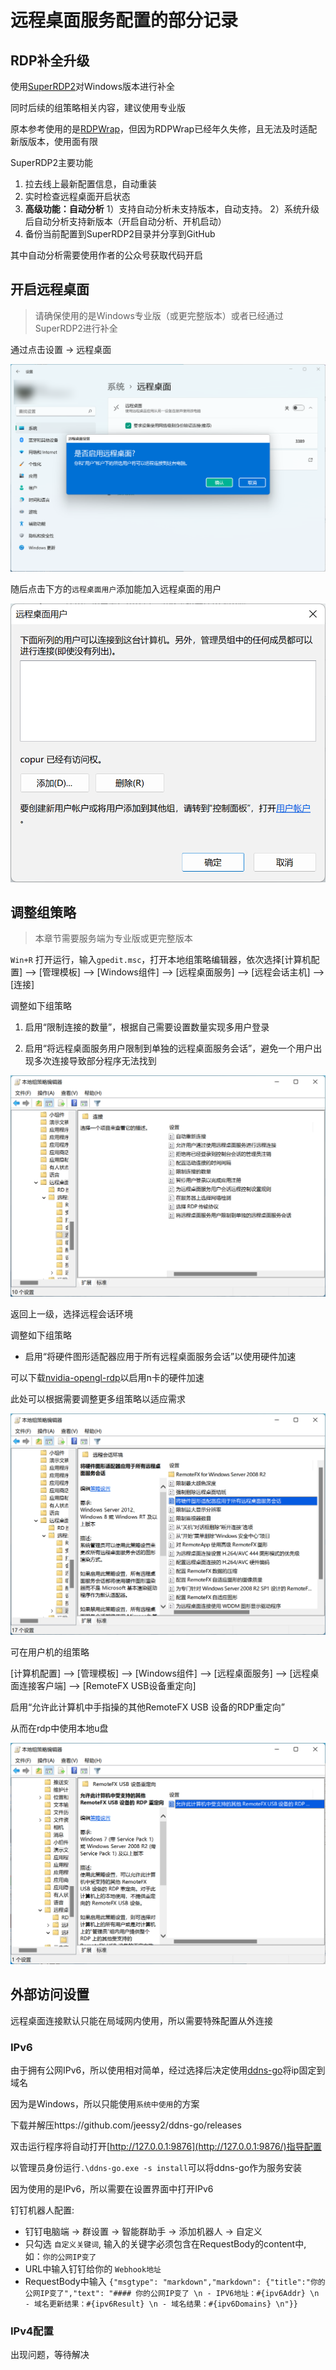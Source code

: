 # 远程桌面服务配置的部分记录

## RDP补全升级

使用[SuperRDP2](https://www.hankeer.org/article/superrdp2.html)对Windows版本进行补全

同时后续的组策略相关内容，建议使用专业版

原本参考使用的是[RDPWrap](https://github.com/stascorp/rdpwrap)，但因为RDPWrap已经年久失修，且无法及时适配新版版本，使用面有限

SuperRDP2主要功能

1. 拉去线上最新配置信息，自动重装
2. 实时检查远程桌面开启状态
3. **高级功能：自动分析** 1）支持自动分析未支持版本，自动支持。 2）系统升级后自动分析支持新版本（开启自动分析、开机启动）
4. 备份当前配置到SuperRDP2目录并分享到GitHub

其中自动分析需要使用作者的公众号获取代码开启

## 开启远程桌面

> 请确保使用的是Windows专业版（或更完整版本）或者已经通过SuperRDP2进行补全

通过点击设置 -> 远程桌面

![image-20220602135154850](../../public/image/image-20220602135154850.png)

随后点击下方的`远程桌面用户`添加能加入远程桌面的用户

![image-20220602135319582](../../public/image/image-20220602135319582.png)

## 调整组策略

> 本章节需要服务端为专业版或更完整版本

`Win+R` 打开运行，输入`gpedit.msc`，打开本地组策略编辑器，依次选择[计算机配置] --> [管理模板] --> [Windows组件] --> [远程桌面服务] --> [远程会话主机] --> [连接]

调整如下组策略

1. 启用“限制连接的数量”，根据自己需要设置数量实现多用户登录

2. 启用“将远程桌面服务用户限制到单独的远程桌面服务会话”，避免一个用户出现多次连接导致部分程序无法找到

![image-20220602135902566](../../public/image/image-20220602135902566.png)

返回上一级，选择远程会话环境

调整如下组策略

- 启用“将硬件图形适配器应用于所有远程桌面服务会话”以使用硬件加速

可以下载[nvidia-opengl-rdp](https://developer.nvidia.com/nvidia-opengl-rdp)以启用n卡的硬件加速

此处可以根据需要调整更多组策略以适应需求

![image-20220602140400224](../../public/image/image-20220602140400224.png)

可在用户机的组策略

[计算机配置] --> [管理模板] --> [Windows组件] --> [远程桌面服务] --> [远程桌面连接客户端] --> [RemoteFX USB设备重定向]

启用“允许此计算机中手指操的其他RemoteFX USB 设备的RDP重定向”

从而在rdp中使用本地u盘

![image-20220602140717000](../../public/image/image-20220602140717000.png)

## 外部访问设置

远程桌面连接默认只能在局域网内使用，所以需要特殊配置从外连接

### IPv6

由于拥有公网IPv6，所以使用相对简单，经过选择后决定使用[ddns-go](https://github.com/jeessy2/ddns-go)将ip固定到域名

因为是Windows，所以只能使用`系统中使用`的方案

下载并解压https://github.com/jeessy2/ddns-go/releases

双击运行程序将自动打开[http://127.0.0.1:9876](http://127.0.0.1:9876/)指导配置

以管理员身份运行`.\ddns-go.exe -s install`可以将ddns-go作为服务安装

因为使用的是IPv6，所以需要在设置界面中打开IPv6

钉钉机器人配置:

- 钉钉电脑端 -> 群设置 -> 智能群助手 -> 添加机器人 -> 自定义
- 只勾选 `自定义关键词`, 输入的关键字必须包含在RequestBody的content中, 如：`你的公网IP变了`
- URL中输入钉钉给你的 `Webhook地址`
- RequestBody中输入 `{"msgtype": "markdown","markdown": {"title":"你的公网IP变了","text": "#### 你的公网IP变了 \n - IPV6地址：#{ipv6Addr} \n - 域名更新结果：#{ipv6Result} \n - 域名结果：#{ipv6Domains} \n"}}`

### IPv4配置

出现问题，等待解决

